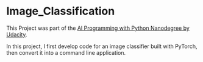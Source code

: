 # Image_Classification
This Project was part of the <a href="https://www.udacity.com/course/ai-programming-python-nanodegree--nd089">AI Programming with Python Nanodegree by Udacity</a>.

In this project, I first develop code for an image classifier built with PyTorch, then convert it into a command line application.
